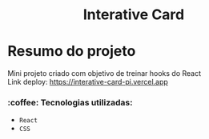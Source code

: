 <h1 align="center"> Interative Card </h1>

# Resumo do projeto
Mini projeto criado com objetivo de treinar hooks do React
<br/>
Link deploy: https://interative-card-pi.vercel.app

<h3 align="left"> :coffee: Tecnologias utilizadas: </h3>

- ``React``
- ``CSS``
